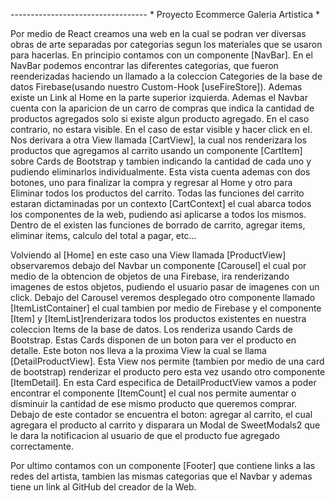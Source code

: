 
---------------------------------- * Proyecto Ecommerce Galeria Artistica *

Por medio de React creamos una web en la cual se podran ver diversas obras de arte separadas por categorias segun los materiales que se usaron para hacerlas. En principio contamos con un componente [NavBar]. En el NavBar podemos encontrar las diferentes categorias, que fueron reenderizadas haciendo un llamado a la coleccion Categories de la base de datos Firebase(usando nuestro Custom-Hook [useFireStore]). Ademas existe un Link al Home en la parte superior izquierda. Ademas el Navbar cuenta con la aparicion de un carro de compras que indica la cantidad de productos agregados solo si existe algun producto agregado. En el caso contrario, no estara visible. En el caso de estar visible y hacer click en el. Nos derivara a otra View llamada [CartView], la cual nos renderizara los productos que agregamos al carrito usando un componente [CartItem] sobre Cards de Bootstrap y tambien  indicando la cantidad de cada uno y pudiendo eliminarlos individualmente. Esta vista cuenta ademas con dos botones, uno para finalizar la compra y regresar al Home y otro para Eliminar todos los productos del carrito. Todas las funciones del carrito estaran dictaminadas por un contexto [CartContext] el cual abarca todos los componentes de la web, pudiendo asi aplicarse a todos los mismos. Dentro de el existen las funciones de borrado de carrito, agregar items, eliminar items, calculo del total a pagar, etc...

Volviendo al [Home] en este caso una View llamada [ProductView] observaremos debajo del Navbar un componente [Carousel] el cual por medio de la obtencion de objetos de una Firebase, ira renderizando imagenes de estos objetos, pudiendo el usuario pasar de imagenes con un click. Debajo del Carousel veremos desplegado otro componente llamado [ItemListContainer] el cual tambien por medio de Firebase y el componente [Item] y [ItemList]renderizara todos los productos existentes en nuestra coleccion Items de la base de datos. Los renderiza usando Cards de Bootstrap. Estas Cards disponen de un boton para ver el producto en detalle. Este boton nos lleva a la proxima View la cual se llama [DetailProductView]. Esta View nos permite (tambien por medio de una card de bootstrap) renderizar el producto pero esta vez usando otro componente [ItemDetail]. En esta Card especifica de DetailProductView vamos a poder encontrar el componente [ItemCount] el cual nos permite aumentar o disminuir la cantidad de ese mismo producto que queremos comprar. Debajo de este contador se encuentra el boton: agregar al carrito, el cual agregara el producto al carrito y disparara un Modal de SweetModals2 que le dara la notificacion al usuario de que el producto fue agregado correctamente.

Por ultimo contamos con un componente [Footer] que contiene links a las redes del artista, tambien las mismas categorias que el Navbar y ademas tiene un link al GitHub del creador de la Web.